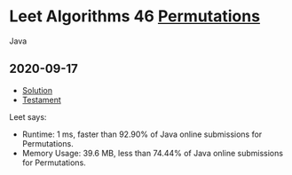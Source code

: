 


# Leet Algorithms 46 [Permutations](https://leetcode.com/problems/permutations)
Java


## 2020-09-17
* [Solution](Solution.java)
* [Testament](Testament.java)

Leet says:

* Runtime: 1 ms, faster than 92.90% of Java online submissions for Permutations.
* Memory Usage: 39.6 MB, less than 74.44% of Java online submissions for Permutations.
